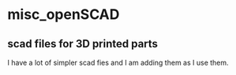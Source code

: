 # misc_openSCAD
## scad files for 3D printed parts
I have a lot of simpler scad fies and I am adding them as I use them.
